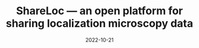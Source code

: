 ---
title: "ShareLoc — an open platform for sharing localization microscopy data"
collection: publications
permalink: /publication/2009-10-01-paper-title-number-1
excerpt: ''
date: 2022-10-21
venue: 'Nature Method'
paperurl: 'https://www.nature.com/articles/s41592-022-01659-0'
citation: 'Ouyang, W., Bai, J., Singh, M.K. et al. ShareLoc — an open platform for sharing localization microscopy data. Nat Methods 19, 1331–1333 (2022). https://doi.org/10.1038/s41592-022-01659-0'
---